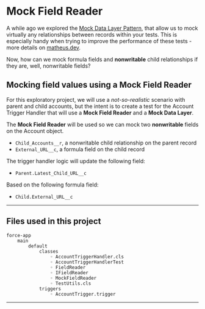 # Mock Field Reader

A while ago we explored the [Mock Data Layer Pattern](https://github.com/gitmatheus/Mock-Data-Layer-Pattern), that allow us to mock virtually any relationships between records within your tests. This is especially handy when trying to improve the performance of these tests - more details on [matheus.dev](https://matheus.dev/unit-test-mock-relationships-apex/).

Now, how can we mock formula fields and <strong>nonwritable</strong> child relationships if they are, well, nonwritable fields? 

## Mocking field values using a Mock Field Reader

For this exploratory project, we will use a *not-so-realistic* scenario with parent and child accounts, but the intent is to create a test for the Account Trigger Handler that will use a <strong>Mock Field Reader</strong> and a <strong>Mock Data Layer</strong>.

The <strong>Mock Field Reader</strong> will be used so we can mock two <strong>nonwritable</strong> fields on the Account object.

- `Child_Accounts__r`, a nonwritable child relationship on the parent record
- `External_URL__c`, a formula field on the child record

The trigger handler logic will update the following field:
- `Parent.Latest_Child_URL__c`

Based on the following formula field:
- `Child.External_URL__c`

---

## Files used in this project

```
force-app
    main
        default
            classes
                ◦ AccountTriggerHandler.cls
                ◦ AccountTriggerHandlerTest
                ◦ FieldReader
                ◦ IFieldReader
                ◦ MockFieldReader
                ◦ TestUtils.cls
            triggers
                ◦ AccountTrigger.trigger
```

---
